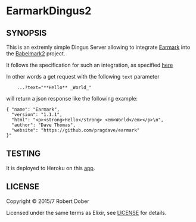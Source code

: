 # EarmarkDingus2

## SYNOPSIS

This is an extremly simple Dingus Server allowing to integrate 
[Earmark](https://github.com/pragdave/earmark)  into the [Babelmark2](http://johnmacfarlane.net/babelmark2/) project.


It follows the specification for such an integration, as specified [here](https://pairlist6.pair.net/pipermail/markdown-discuss/2012-October/002690.html)

In other words a get request with the following `text` parameter

```
    ...?text="**Hello** _World_"
```

will return a json response like the following example:

```
{ "name": "Earmark",
  "version": "1.1.1",
  "html": "<p><strong>Hello</strong> <em>World</em></p>\n",
  "author": "Dave Thomas",
  "website": "https://github.com/pragdave/earmark"
}"
```

## TESTING

It is deployed to Heroku on this [app](https://sleepy-depths-5324.herokuapp.com/?text=__Earmark__).

## LICENSE

Copyright © 2015/7 Robert Dober

Licensed under the same terms as Elixir, see [LICENSE](LICENSE) for details.
